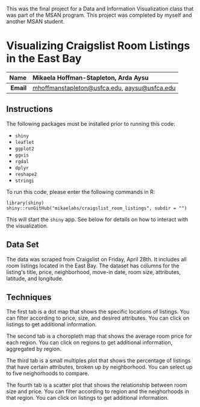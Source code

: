 This was the final project for a Data and Information Visualization class that was part of the MSAN program. This project was completed by myself and another MSAN student.

Visualizing Craigslist Room Listings in the East Bay
==============================

| **Name**  | Mikaela Hoffman-Stapleton, Arda Aysu  |
|----------:|:-------------|
| **Email** | mhoffmanstapleton@usfca.edu, aaysu@usfca.edu |

Instructions
----------------------

The following packages must be installed prior to running this code:

- `shiny`
- `leaflet`
- `ggplot2`
- `ggvis`
- `rgdal`
- `dplyr`
- `reshape2`
- `stringi`


To run this code, please enter the following commands in R:

```
library(shiny)
shiny::runGitHub("mikaelahs/craigslist_room_listings", subdir = "")
```

This will start the `shiny` app. See below for details on how to interact with the visualization.


## Data Set

The data was scraped from Craigslist on Friday, April 28th. It includes all room listings located in the East Bay. The dataset has columns for the listing's title, price, neighborhood, move-in date, room size, attributes, latitude, and longitude.

## Techniques

The first tab is a dot map that shows the specific locations of listings. You can filter according to price, size, and desired attributes. You can click on listings to get additional information.

The second tab is a choropleth map that shows the average room price for each region. You can click on regions to get additional information, aggregated by region.

The third tab is a small multiples plot that shows the percentage of listings that have certain attributes, broken up by neighborhood. You can select up to five neighorhoods to compare.

The fourth tab is a scatter plot that shows the relationship between room size and price. You can filter according to region and the neighorhoods in that region.  You can click on listings to get additional information.
